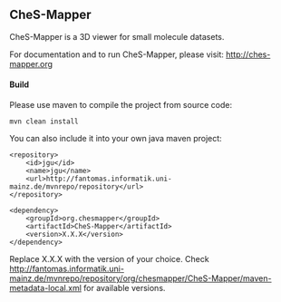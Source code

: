 
## CheS-Mapper

CheS-Mapper is a 3D viewer for small molecule datasets.

For documentation and to run CheS-Mapper, please visit: http://ches-mapper.org

#### Build

Please use maven to compile the project from source code:

	mvn clean install

You can also include it into your own java maven project:

```
<repository>
	<id>jgu</id>
	<name>jgu</name>
	<url>http://fantomas.informatik.uni-mainz.de/mvnrepo/repository</url>
</repository>
```
```
<dependency>
	<groupId>org.chesmapper</groupId>
	<artifactId>CheS-Mapper</artifactId>
	<version>X.X.X</version>
</dependency>
```

Replace X.X.X with the version of your choice. Check http://fantomas.informatik.uni-mainz.de/mvnrepo/repository/org/chesmapper/CheS-Mapper/maven-metadata-local.xml for available versions.



    
